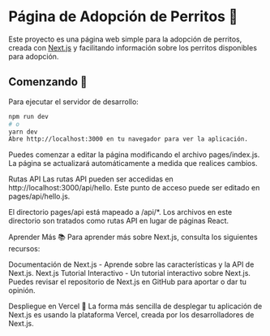 # Página de Adopción de Perritos 🐾

Este proyecto es una página web simple para la adopción de perritos, creada con [Next.js](https://nextjs.org/) y facilitando información sobre los perritos disponibles para adopción.

## Comenzando 🚀

Para ejecutar el servidor de desarrollo:

```bash
npm run dev
# o
yarn dev
Abre http://localhost:3000 en tu navegador para ver la aplicación.
```
Puedes comenzar a editar la página modificando el archivo pages/index.js. La página se actualizará automáticamente a medida que realices cambios.

Rutas API
Las rutas API pueden ser accedidas en http://localhost:3000/api/hello. Este punto de acceso puede ser editado en pages/api/hello.js.

El directorio pages/api está mapeado a /api/*. Los archivos en este directorio son tratados como rutas API en lugar de páginas React.

Aprender Más 📚
Para aprender más sobre Next.js, consulta los siguientes recursos:

Documentación de Next.js - Aprende sobre las características y la API de Next.js.
Next.js Tutorial Interactivo - Un tutorial interactivo sobre Next.js.
Puedes revisar el repositorio de Next.js en GitHub para aportar o dar tu opinión.

Despliegue en Vercel 🚀
La forma más sencilla de desplegar tu aplicación de Next.js es usando la plataforma Vercel, creada por los desarrolladores de Next.js.

